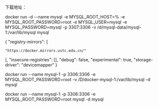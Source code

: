 下载地址：

docker run -d --name mysql -e MYSQL_ROOT_HOST=% -e MYSQL_ROOT_PASSWORD=root -e MYSQL_USER=mysql -e MYSQL_PASSWORD=mysql -p 3307:3306 -v /d/mysql-data/mysql-1:/var/lib/mysql mysql

{
  "registry-mirrors": [

    "https://docker.mirrors.ustc.edu.cn/"

  ], 
  "insecure-registries": [], 
  "debug": false, 
  "experimental": true, 
  "storage-driver": "devicemapper"
}

docker run --name mysql-1 -p 3306:3306 -e MYSQL_ROOT_PASSWORD=root -v /D/docker-mysql-1:/var/lib/mysql -d mysql

docker run --name mysql-1 -p 3306:3306 -e MYSQL_ROOT_PASSWORD=root  mysql -d mysql
